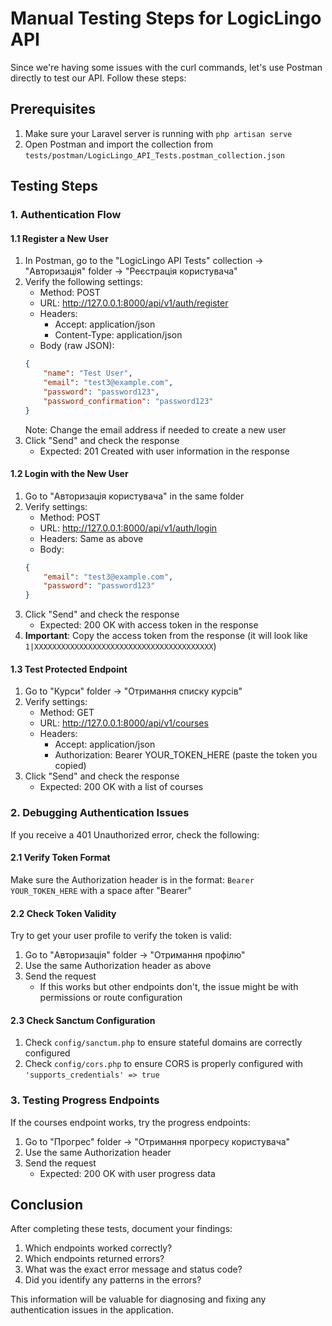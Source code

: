 # Manual Testing Steps for LogicLingo API

Since we're having some issues with the curl commands, let's use Postman directly to test our API. Follow these steps:

## Prerequisites
1. Make sure your Laravel server is running with `php artisan serve`
2. Open Postman and import the collection from `tests/postman/LogicLingo_API_Tests.postman_collection.json`

## Testing Steps

### 1. Authentication Flow

#### 1.1 Register a New User
1. In Postman, go to the "LogicLingo API Tests" collection → "Авторизація" folder → "Реєстрація користувача"
2. Verify the following settings:
   - Method: POST
   - URL: http://127.0.0.1:8000/api/v1/auth/register
   - Headers: 
     - Accept: application/json
     - Content-Type: application/json
   - Body (raw JSON):
   ```json
   {
       "name": "Test User",
       "email": "test3@example.com",
       "password": "password123",
       "password_confirmation": "password123"
   }
   ```
   Note: Change the email address if needed to create a new user
3. Click "Send" and check the response
   - Expected: 201 Created with user information in the response

#### 1.2 Login with the New User
1. Go to "Авторизація користувача" in the same folder
2. Verify settings:
   - Method: POST
   - URL: http://127.0.0.1:8000/api/v1/auth/login
   - Headers: Same as above
   - Body:
   ```json
   {
       "email": "test3@example.com",
       "password": "password123"
   }
   ```
3. Click "Send" and check the response
   - Expected: 200 OK with access token in the response
4. **Important**: Copy the access token from the response (it will look like `1|XXXXXXXXXXXXXXXXXXXXXXXXXXXXXXXXXXXXXXXX`)

#### 1.3 Test Protected Endpoint
1. Go to "Курси" folder → "Отримання списку курсів"
2. Verify settings:
   - Method: GET
   - URL: http://127.0.0.1:8000/api/v1/courses
   - Headers: 
     - Accept: application/json
     - Authorization: Bearer YOUR_TOKEN_HERE (paste the token you copied)
3. Click "Send" and check the response
   - Expected: 200 OK with a list of courses

### 2. Debugging Authentication Issues

If you receive a 401 Unauthorized error, check the following:

#### 2.1 Verify Token Format
Make sure the Authorization header is in the format: `Bearer YOUR_TOKEN_HERE` with a space after "Bearer"

#### 2.2 Check Token Validity
Try to get your user profile to verify the token is valid:
1. Go to "Авторизація" folder → "Отримання профілю"
2. Use the same Authorization header as above
3. Send the request
   - If this works but other endpoints don't, the issue might be with permissions or route configuration

#### 2.3 Check Sanctum Configuration
1. Check `config/sanctum.php` to ensure stateful domains are correctly configured
2. Check `config/cors.php` to ensure CORS is properly configured with `'supports_credentials' => true`

### 3. Testing Progress Endpoints

If the courses endpoint works, try the progress endpoints:

1. Go to "Прогрес" folder → "Отримання прогресу користувача"
2. Use the same Authorization header
3. Send the request
   - Expected: 200 OK with user progress data

## Conclusion

After completing these tests, document your findings:

1. Which endpoints worked correctly?
2. Which endpoints returned errors?
3. What was the exact error message and status code?
4. Did you identify any patterns in the errors?

This information will be valuable for diagnosing and fixing any authentication issues in the application.
